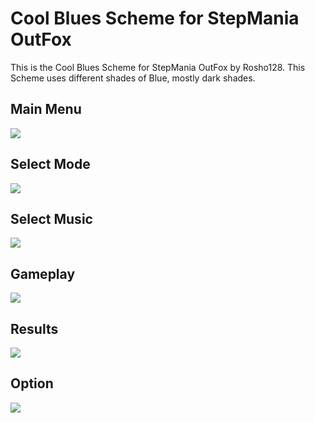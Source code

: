 # Cool Blues Scheme for StepMania OutFox
This is the Cool Blues Scheme for StepMania OutFox by Rosho128. This Scheme uses different shades of Blue, mostly dark shades.
## Main Menu
![](https://i.imgur.com/HQHwbg9.jpg)
## Select Mode
![](https://i.imgur.com/aehPr0O.jpg)
## Select Music
![](https://i.imgur.com/r4wbxBh.jpg)
## Gameplay
![](https://i.imgur.com/xgJpey9.jpg)
## Results
![](https://i.imgur.com/kSIpFtp.jpg)
## Option
![](https://i.imgur.com/AOVNiod.jpg)
